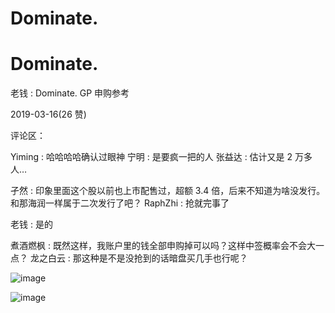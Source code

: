 # Dominate.

# Dominate.

老钱 : Dominate. GP 申购参考

2019-03-16(26 赞)

评论区：

Yiming : 哈哈哈哈确认过眼神 宁明 : 是要疯一把的人 张益达 : 估计又是 2 万多人…

孑然 : 印象里面这个股以前也上市配售过，超额 3.4 倍，后来不知道为啥没发行。和那海润一样属于二次发行了吧？ RaphZhi : 抢就完事了

老钱 : 是的

煮酒燃枫 : 既然这样，我账户里的钱全部申购掉可以吗？这样中签概率会不会大一点？ 龙之白云 : 那这种是不是没抢到的话暗盘买几手也行呢？

![image](img/Image_272.png)

![image](img/Image_273.png)
